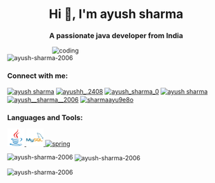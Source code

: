 
<h1 align="center">Hi 👋, I'm ayush sharma</h1>
<h3 align="center">A passionate java developer from India</h3>
<img align="right" alt="coding" width="400" src="https://media1.giphy.com/media/v1.Y2lkPTc5MGI3NjExcmZrNHljZnV2bmFwd2c0dWNlMmZieHRnNzZtd3Jmb2hpZzV3YWFhcCZlcD12MV9pbnRlcm5hbF9naWZfYnlfaWQmY3Q9Zw/qgQUggAC3Pfv687qPC/giphy.gif">
<p align="left"> <img src="https://komarev.com/ghpvc/?username=ayush-sharma-2006&label=Profile%20views&color=0e75b6&style=flat" alt="ayush-sharma-2006" /> </p>

<h3 align="left">Connect with me:</h3>
<p align="left">
<a href="https://linkedin.com/in/ayush sharma" target="blank"><img align="center" src="https://raw.githubusercontent.com/rahuldkjain/github-profile-readme-generator/master/src/images/icons/Social/linked-in-alt.svg" alt="ayush sharma" height="30" width="40" /></a>
<a href="https://instagram.com/ayushh_.2408" target="blank"><img align="center" src="https://raw.githubusercontent.com/rahuldkjain/github-profile-readme-generator/master/src/images/icons/Social/instagram.svg" alt="ayushh_.2408" height="30" width="40" /></a>
<a href="https://www.codechef.com/users/ayush_sharma_0" target="blank"><img align="center" src="https://cdn.jsdelivr.net/npm/simple-icons@3.1.0/icons/codechef.svg" alt="ayush_sharma_0" height="30" width="40" /></a>
<a href="https://www.hackerrank.com/ayush sharma" target="blank"><img align="center" src="https://raw.githubusercontent.com/rahuldkjain/github-profile-readme-generator/master/src/images/icons/Social/hackerrank.svg" alt="ayush sharma" height="30" width="40" /></a>
<a href="https://www.leetcode.com/ayush__sharma__2006" target="blank"><img align="center" src="https://raw.githubusercontent.com/rahuldkjain/github-profile-readme-generator/master/src/images/icons/Social/leet-code.svg" alt="ayush__sharma__2006" height="30" width="40" /></a>
<a href="https://auth.geeksforgeeks.org/user/sharmaayu9e8o" target="blank"><img align="center" src="https://raw.githubusercontent.com/rahuldkjain/github-profile-readme-generator/master/src/images/icons/Social/geeks-for-geeks.svg" alt="sharmaayu9e8o" height="30" width="40" /></a>
</p>

<h3 align="left">Languages and Tools:</h3>
<p align="left"> <a href="https://www.java.com" target="_blank" rel="noreferrer"> <img src="https://raw.githubusercontent.com/devicons/devicon/master/icons/java/java-original.svg" alt="java" width="40" height="40"/> </a> <a href="https://www.mysql.com/" target="_blank" rel="noreferrer"> <img src="https://raw.githubusercontent.com/devicons/devicon/master/icons/mysql/mysql-original-wordmark.svg" alt="mysql" width="40" height="40"/> </a> <a href="https://spring.io/" target="_blank" rel="noreferrer"> <img src="https://www.vectorlogo.zone/logos/springio/springio-icon.svg" alt="spring" width="40" height="40"/> </a> </p>

<p><img align="left" src="https://github-readme-stats.vercel.app/api/top-langs?username=ayush-sharma-2006&show_icons=true&locale=en&layout=compact" alt="ayush-sharma-2006" /></p>

<p>&nbsp;<img align="center" src="https://github-readme-stats.vercel.app/api?username=ayush-sharma-2006&show_icons=true&locale=en" alt="ayush-sharma-2006" /></p>

<p><img align="center" src="https://github-readme-streak-stats.herokuapp.com/?user=ayush-sharma-2006&" alt="ayush-sharma-2006" /></p>
